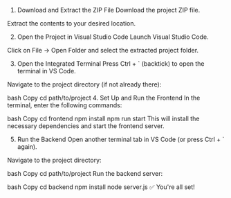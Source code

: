 1. Download and Extract the ZIP File
Download the project ZIP file.

Extract the contents to your desired location.

2. Open the Project in Visual Studio Code
Launch Visual Studio Code.

Click on File → Open Folder and select the extracted project folder.

3. Open the Integrated Terminal
Press Ctrl + ` (backtick) to open the terminal in VS Code.

Navigate to the project directory (if not already there):

bash
Copy
cd path/to/project
4. Set Up and Run the Frontend
In the terminal, enter the following commands:

bash
Copy
cd frontend
npm install
npm run start
This will install the necessary dependencies and start the frontend server.

5. Run the Backend
Open another terminal tab in VS Code (or press Ctrl + ` again).

Navigate to the project directory:

bash
Copy
cd path/to/project
Run the backend server:

bash
Copy
cd backend
npm install
node server.js
✅ You're all set!
